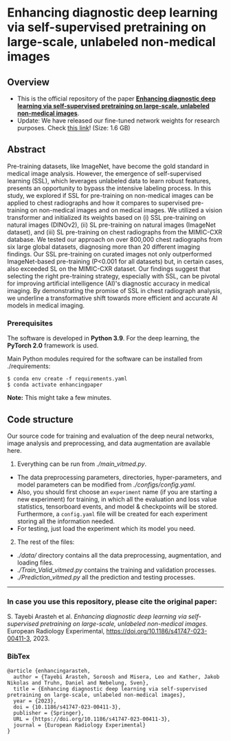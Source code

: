 # Enhancing diagnostic deep learning via self-supervised pretraining on large-scale, unlabeled non-medical images


Overview
------

* This is the official repository of the paper [**Enhancing diagnostic deep learning via self-supervised pretraining on large-scale, unlabeled non-medical images**](https://doi.org/10.1186/s41747-023-00411-3).
* Update: We have released our fine-tuned network weights for research purposes. Check [this link](https://www.dropbox.com/scl/fi/6da3721irzs4swhhjlffi/networks.zip?rlkey=7r1wokvofq5gl5eaykyxvif0k&dl=0)! (Size: 1.6 GB)

Abstract
------
Pre-training datasets, like ImageNet, have become the gold standard in medical image analysis. However, the emergence of self-supervised learning (SSL), which leverages unlabeled data to learn robust features, presents an opportunity to bypass the intensive labeling process. In this study, we explored if SSL for pre-training on non-medical images can be applied to chest radiographs and how it compares to supervised pre-training on non-medical images and on medical images. We utilized a vision transformer and initialized its weights based on (i) SSL pre-training on natural images (DINOv2), (ii) SL pre-training on natural images (ImageNet dataset), and (iii) SL pre-training on chest radiographs from the MIMIC-CXR database. We tested our approach on over 800,000 chest radiographs from six large global datasets, diagnosing more than 20 different imaging findings. Our SSL pre-training on curated images not only outperformed ImageNet-based pre-training (P<0.001 for all datasets) but, in certain cases, also exceeded SL on the MIMIC-CXR dataset. Our findings suggest that selecting the right pre-training strategy, especially with SSL, can be pivotal for improving artificial intelligence (AI)'s diagnostic accuracy in medical imaging. By demonstrating the promise of SSL in chest radiograph analysis, we underline a transformative shift towards more efficient and accurate AI models in medical imaging.


### Prerequisites

The software is developed in **Python 3.9**. For the deep learning, the **PyTorch 2.0** framework is used.



Main Python modules required for the software can be installed from ./requirements:

```
$ conda env create -f requirements.yaml
$ conda activate enhancingpaper
```

**Note:** This might take a few minutes.


Code structure
---

Our source code for training and evaluation of the deep neural networks, image analysis and preprocessing, and data augmentation are available here.

1. Everything can be run from *./main_vitmed.py*. 
* The data preprocessing parameters, directories, hyper-parameters, and model parameters can be modified from *./configs/config.yaml*.
* Also, you should first choose an `experiment` name (if you are starting a new experiment) for training, in which all the evaluation and loss value statistics, tensorboard events, and model & checkpoints will be stored. Furthermore, a `config.yaml` file will be created for each experiment storing all the information needed.
* For testing, just load the experiment which its model you need.

2. The rest of the files:
* *./data/* directory contains all the data preprocessing, augmentation, and loading files.
* *./Train_Valid_vitmed.py* contains the training and validation processes.
* *./Prediction_vitmed.py* all the prediction and testing processes.

------
### In case you use this repository, please cite the original paper:

S. Tayebi Arasteh et al. *Enhancing diagnostic deep learning via self-supervised pretraining on large-scale, unlabeled non-medical images*. European Radiology Experimental, https://doi.org/10.1186/s41747-023-00411-3, 2023.

### BibTex

    @article {enhancingarasteh,
      author = {Tayebi Arasteh, Soroosh and Misera, Leo and Kather, Jakob Nikolas and Truhn, Daniel and Nebelung, Sven},
      title = {Enhancing diagnostic deep learning via self-supervised pretraining on large-scale, unlabeled non-medical images},
      year = {2023},
      doi = {10.1186/s41747-023-00411-3},
      publisher = {Springer},
      URL = {https://doi.org/10.1186/s41747-023-00411-3},
      journal = {European Radiology Experimental}
    }
